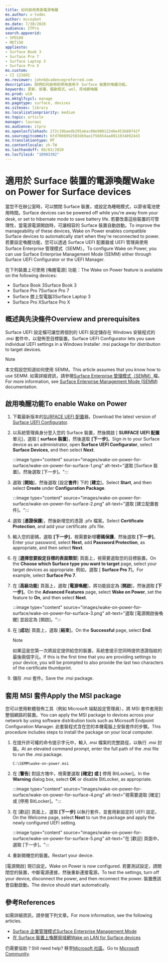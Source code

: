 ```yaml
---
title: 如何啟用表面電源喚醒
ms.author: v-todmc
author: mccoybot
ms.date: 7/30/2020
audience: ITPro
search.appverid:
- SPO160
- MET150
appliesto:
- Surface Book 3
- Surface Pro 7
- Surface Laptop 3
- Surface Pro X
ms.custom:
- CI 121602
ms.reviewer: johnk@cadencepreferred.com
description: 說明如何啟用和停用適用于 Surface 裝置的喚醒功能。
keywords: 更新、部署、驅動程式、wol、局域網喚醒
ms.prod: w10
ms.mktglfcycl: manage
ms.pagetype: surface, devices
ms.sitesec: library
ms.localizationpriority: medium
ms.topic: article
manager: laurawi
ms.audience: itpro
ms.openlocfilehash: 272c19baedb295abac08e90012246e453b88f42f
ms.sourcegitcommit: 6fd7008992503db9ae1f56654aa80110348924d3
ms.translationtype: MT
ms.contentlocale: zh-TW
ms.lasthandoff: 08/03/2020
ms.locfileid: "10903392"
---
```

# <span data-ttu-id="e4b30-104">適用於 Surface 裝置的電源喚醒</span><span class="sxs-lookup"><span data-stu-id="e4b30-104">Wake on Power for Surface devices</span></span>

<span data-ttu-id="e4b30-105">當您不在辦公室時，可以關閉 Surface 裝置，或設定為睡眠模式，以節省電池使用時間。</span><span class="sxs-lookup"><span data-stu-id="e4b30-105">Surface devices can be powered off while you're away from your desk, or set to hibernate mode to save battery life.</span></span> <span data-ttu-id="e4b30-106">若要改善這些裝置的可管理性，當電源電源開啟時，可讓相容的 Surface 裝置自動啟動。</span><span class="sxs-lookup"><span data-stu-id="e4b30-106">To improve the manageability of these devices, Wake on Power enables compatible Surface devices to automatically start when they're reconnected to power.</span></span> <span data-ttu-id="e4b30-107">若要設定喚醒功能，您可以透過 Surface UEFI 配置器或 UEFI 管理員使用 Surface Enterprise 管理模式（SEMM）。</span><span class="sxs-lookup"><span data-stu-id="e4b30-107">To configure Wake on Power, you can use Surface Enterprise Management Mode (SEMM) either through Surface UEFI Configurator or the UEFI Manager.</span></span>

<span data-ttu-id="e4b30-108">在下列裝置上可使用 [喚醒電源] 功能：</span><span class="sxs-lookup"><span data-stu-id="e4b30-108">The Wake on Power feature is available on the following devices:</span></span>

- <span data-ttu-id="e4b30-109">Surface Book 3</span><span class="sxs-lookup"><span data-stu-id="e4b30-109">Surface Book 3</span></span>
- <span data-ttu-id="e4b30-110">Surface Pro 7</span><span class="sxs-lookup"><span data-stu-id="e4b30-110">Surface Pro 7</span></span>
- <span data-ttu-id="e4b30-111">Surface 膝上型電腦3</span><span class="sxs-lookup"><span data-stu-id="e4b30-111">Surface Laptop 3</span></span>
- <span data-ttu-id="e4b30-112">Surface Pro X</span><span class="sxs-lookup"><span data-stu-id="e4b30-112">Surface Pro X</span></span> 

## <span data-ttu-id="e4b30-113">概述與先決條件</span><span class="sxs-lookup"><span data-stu-id="e4b30-113">Overview and prerequisites</span></span>

<span data-ttu-id="e4b30-114">Surface UEFI 設定檔可讓您將個別的 UEFI 設定儲存在 Windows 安裝程式的 .msi 套件中，以發佈至目標裝置。</span><span class="sxs-lookup"><span data-stu-id="e4b30-114">Surface UEFI Configurator lets you save individual UEFI settings in a Windows Installer .msi package for distribution to target devices.</span></span> 

> [!NOTE]
> <span data-ttu-id="e4b30-115">本文假設您知道如何使用 SEMM。</span><span class="sxs-lookup"><span data-stu-id="e4b30-115">This article assumes that you know how to use SEMM.</span></span> <span data-ttu-id="e4b30-116">如需詳細資訊，請參閱[Surface Enterprise 管理模式（SEMM）](surface-enterprise-management-mode.md)檔。</span><span class="sxs-lookup"><span data-stu-id="e4b30-116">For more information, see [Surface Enterprise Management Mode (SEMM)](surface-enterprise-management-mode.md) documentation.</span></span>

## <span data-ttu-id="e4b30-117">啟用喚醒功能</span><span class="sxs-lookup"><span data-stu-id="e4b30-117">To enable Wake on Power</span></span>

1.  <span data-ttu-id="e4b30-118">下載最新版本的[SURFACE UEFI 配置](https://www.microsoft.com/download/confirmation.aspx?id=46703)器。</span><span class="sxs-lookup"><span data-stu-id="e4b30-118">Download the latest version of [Surface UEFI Configurator](https://www.microsoft.com/download/confirmation.aspx?id=46703).</span></span>
2.  <span data-ttu-id="e4b30-119">以系統管理員身分登入您的 Surface 裝置，然後開啟 [ **SURFACE UEFI 配置**單元]，選取 [ **surface 裝置**]，然後選取 **[下一步]**。</span><span class="sxs-lookup"><span data-stu-id="e4b30-119">Sign in to your Surface device as an administrator, open **Surface UEFI Configurator**, select **Surface Devices**, and then select **Next**.</span></span>

    :::image type="content" source="images/wake-on-power-for-surface/wake-on-power-for-surface-1.png" alt-text="選取 [Surface 裝置]，然後選取 [下一步]。":::
3.  <span data-ttu-id="e4b30-121">選取 [**開始**]，然後選取 [設定**套件**] 下的 [**建立**]。</span><span class="sxs-lookup"><span data-stu-id="e4b30-121">Select **Start**, and then select **Create** under **Configuration Package**.</span></span>

    :::image type="content" source="images/wake-on-power-for-surface/wake-on-power-for-surface-2.png" alt-text="選取 [建立配置套件]。":::
4.  <span data-ttu-id="e4b30-123">選取 [**憑證保護**]，然後新增您的憑證 .pfx 檔案。</span><span class="sxs-lookup"><span data-stu-id="e4b30-123">Select **Certificate Protection**, and add your certificate .pfx file.</span></span> 
5. <span data-ttu-id="e4b30-124">輸入您的密碼，選取 **[下一步]**，視需要新增**密碼保護**，然後選取 **[下一步]**。</span><span class="sxs-lookup"><span data-stu-id="e4b30-124">Enter your password, select **Next**, add **Password Protection**, as appropriate, and then select **Next**.</span></span>
6.  <span data-ttu-id="e4b30-125">在 [**選擇您要設定目標的表面類型**] 頁面上，視需要選取您的目標裝置。</span><span class="sxs-lookup"><span data-stu-id="e4b30-125">On the **Choose which Surface type you want to target** page, select your target devices as appropriate.</span></span> <span data-ttu-id="e4b30-126">例如，選取 [ **Surface Pro 7**]。</span><span class="sxs-lookup"><span data-stu-id="e4b30-126">For example, select **Surface Pro 7**.</span></span>
7.  <span data-ttu-id="e4b30-127">在 [**高級功能**] 頁面上，選取 [**電源喚醒**]，將功能設定為 [**開啟**]，然後選取 **[下一步]**。</span><span class="sxs-lookup"><span data-stu-id="e4b30-127">On the **Advanced Features** page, select **Wake on Power**, set the feature to **On**, and then select **Next**.</span></span>

    :::image type="content" source="images/wake-on-power-for-surface/wake-on-power-for-surface-3.png" alt-text="選取 [電源開啟後喚醒] 並設定為 [開啟]。"::: 
8.  <span data-ttu-id="e4b30-129">在 [**成功**] 頁面上，選取 [**結束**]。</span><span class="sxs-lookup"><span data-stu-id="e4b30-129">On the **Successful** page, select **End**.</span></span>

    > [!NOTE]
    > <span data-ttu-id="e4b30-130">如果這是您第一次將設定提供給您的裝置，系統會提示您同時提供憑證指紋的最後兩個字元。</span><span class="sxs-lookup"><span data-stu-id="e4b30-130">If this is the first time that you are providing settings to your device, you will be prompted to also provide the last two characters of the certificate thumbprint.</span></span> 
9.  <span data-ttu-id="e4b30-131">儲存 .msi 套件。</span><span class="sxs-lookup"><span data-stu-id="e4b30-131">Save the .msi package.</span></span> 

## <span data-ttu-id="e4b30-132">套用 MSI 套件</span><span class="sxs-lookup"><span data-stu-id="e4b30-132">Apply the MSI package</span></span> 

<span data-ttu-id="e4b30-133">您可以使用軟體發佈工具（例如 Microsoft 端點設定管理員），將 MSI 套件套用到整個網路的裝置。</span><span class="sxs-lookup"><span data-stu-id="e4b30-133">You can apply the MSI package to devices across your network by using software distribution tools such as Microsoft Endpoint Configuration Manager.</span></span> <span data-ttu-id="e4b30-134">此套裝程式含在您的本機電腦上安裝套件的步驟。</span><span class="sxs-lookup"><span data-stu-id="e4b30-134">This procedure includes steps to install the package on your local computer.</span></span> 

1.  <span data-ttu-id="e4b30-135">在提升許可權的命令提示字元中，輸入 .msi 檔案的完整路徑，以執行 .msi 封裝。</span><span class="sxs-lookup"><span data-stu-id="e4b30-135">At an elevated command prompt, enter the full path of the .msi file to run the .msi package.</span></span> 

    ```
    C:\SEMM\wake-on-power.msi 
    ```

2.  <span data-ttu-id="e4b30-136">在 [**警告**] 對話方塊中，視需要選取 **[確定] 或 [** 停用 BitLocker]。</span><span class="sxs-lookup"><span data-stu-id="e4b30-136">In the **Warning** dialog box, select **OK** or disable BitLocker, as appropriate.</span></span>

    :::image type="content" source="images/wake-on-power-for-surface/wake-on-power-for-surface-4.png" alt-text="視需要選取 [確定] 或 [停用 BitLocker]。":::
3.  <span data-ttu-id="e4b30-138">在 [歡迎] 頁面上，選取 **[下一步]** 以執行套件，並套用新設定的 UEFI 設定。</span><span class="sxs-lookup"><span data-stu-id="e4b30-138">On the Welcome page, select **Next** to run the package and apply the newly configured UEFI setting.</span></span>

    :::image type="content" source="images/wake-on-power-for-surface/wake-on-power-for-surface-5.png" alt-text="在 [歡迎] 頁面中，選取 [下一步]。":::
4.  <span data-ttu-id="e4b30-140">重新開機您的裝置。</span><span class="sxs-lookup"><span data-stu-id="e4b30-140">Restart your device.</span></span> 

<span data-ttu-id="e4b30-141">[電源開啟] 現已設定。</span><span class="sxs-lookup"><span data-stu-id="e4b30-141">Wake on Power is now configured.</span></span> <span data-ttu-id="e4b30-142">若要測試設定，請關閉您的裝置，中斷電源連接，然後重新連接電源。</span><span class="sxs-lookup"><span data-stu-id="e4b30-142">To test the settings, turn off your device, disconnect the power, and then reconnect the power.</span></span> <span data-ttu-id="e4b30-143">裝置應該會自動啟動。</span><span class="sxs-lookup"><span data-stu-id="e4b30-143">The device should start automatically.</span></span> 

## <span data-ttu-id="e4b30-144">參考</span><span class="sxs-lookup"><span data-stu-id="e4b30-144">References</span></span>

<span data-ttu-id="e4b30-145">如需詳細資訊，請參閱下列文章。</span><span class="sxs-lookup"><span data-stu-id="e4b30-145">For more information, see the following articles.</span></span> 

- [<span data-ttu-id="e4b30-146">Surface 企業管理模式</span><span class="sxs-lookup"><span data-stu-id="e4b30-146">Surface Enterprise Management Mode</span></span>](surface-enterprise-management-mode.md)
- [<span data-ttu-id="e4b30-147">在 Surface 裝置上喚醒局域網</span><span class="sxs-lookup"><span data-stu-id="e4b30-147">Wake on LAN for Surface devices</span></span>](wake-on-lan-for-surface-devices.md)

<span data-ttu-id="e4b30-148">仍需要協助？</span><span class="sxs-lookup"><span data-stu-id="e4b30-148">Still need help?</span></span> <span data-ttu-id="e4b30-149">移至[Microsoft 社區](https://answers.microsoft.com/)。</span><span class="sxs-lookup"><span data-stu-id="e4b30-149">Go to [Microsoft Community](https://answers.microsoft.com/).</span></span>